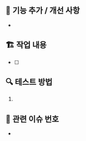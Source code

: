 ## 🚀 기능 추가 / 개선 사항

<!-- 이번 PR에서 추가된 기능을 설명해주세요. -->

-

## 🏗 작업 내용

- [ ]

## 🔍 테스트 방법

1.

## 👀 관련 이슈 번호

-

